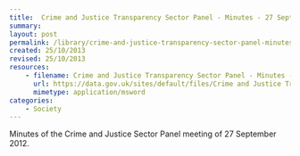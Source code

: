```yaml
---
title:  Crime and Justice Transparency Sector Panel - Minutes - 27 September 2012 meeting
summary: 
layout: post
permalink: /library/crime-and-justice-transparency-sector-panel-minutes-27-september-2012-meeting
created: 25/10/2013
revised: 25/10/2013
resources:
    - filename: Crime and Justice Transparency Sector Panel - Minutes - 27 September 2012 meeting.DOC
      url: https://data.gov.uk/sites/default/files/Crime and Justice Transparency Sector Panel - Minutes - 27 September 2012 meeting.DOC
      mimetype: application/msword
categories:
    - Society
---
```


<p>Minutes of the Crime and Justice Sector Panel meeting of 27 September 2012.</p>
